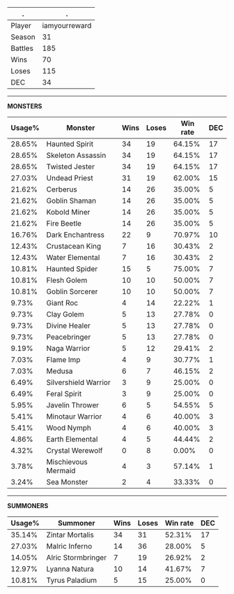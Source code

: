 .|.
|-|-
Player|iamyourreward
Season|31
Battles|185
Wins|70
Loses|115
DEC|34

---
**MONSTERS**

Usage%|Monster|Wins|Loses|Win rate|DEC|
-|-|-|-|-|-|
28.65%|Haunted Spirit|34|19|64.15%|17|
28.65%|Skeleton Assassin|34|19|64.15%|17|
28.65%|Twisted Jester|34|19|64.15%|17|
27.03%|Undead Priest|31|19|62.00%|15|
21.62%|Cerberus|14|26|35.00%|5|
21.62%|Goblin Shaman|14|26|35.00%|5|
21.62%|Kobold Miner|14|26|35.00%|5|
21.62%|Fire Beetle|14|26|35.00%|5|
16.76%|Dark Enchantress|22|9|70.97%|10|
12.43%|Crustacean King|7|16|30.43%|2|
12.43%|Water Elemental|7|16|30.43%|2|
10.81%|Haunted Spider|15|5|75.00%|7|
10.81%|Flesh Golem|10|10|50.00%|7|
10.81%|Goblin Sorcerer|10|10|50.00%|7|
9.73%|Giant Roc|4|14|22.22%|1|
9.73%|Clay Golem|5|13|27.78%|0|
9.73%|Divine Healer|5|13|27.78%|0|
9.73%|Peacebringer|5|13|27.78%|0|
9.19%|Naga Warrior|5|12|29.41%|2|
7.03%|Flame Imp|4|9|30.77%|1|
7.03%|Medusa|6|7|46.15%|2|
6.49%|Silvershield Warrior|3|9|25.00%|0|
6.49%|Feral Spirit|3|9|25.00%|0|
5.95%|Javelin Thrower|6|5|54.55%|5|
5.41%|Minotaur Warrior|4|6|40.00%|3|
5.41%|Wood Nymph|4|6|40.00%|3|
4.86%|Earth Elemental|4|5|44.44%|2|
4.32%|Crystal Werewolf|0|8|0.00%|0|
3.78%|Mischievous Mermaid|4|3|57.14%|1|
3.24%|Sea Monster|2|4|33.33%|0|

---
**SUMMONERS**

Usage%|Summoner|Wins|Loses|Win rate|DEC|
-|-|-|-|-|-|
35.14%|Zintar Mortalis|34|31|52.31%|17|
27.03%|Malric Inferno|14|36|28.00%|5|
14.05%|Alric Stormbringer|7|19|26.92%|2|
12.97%|Lyanna Natura|10|14|41.67%|7|
10.81%|Tyrus Paladium|5|15|25.00%|0|
